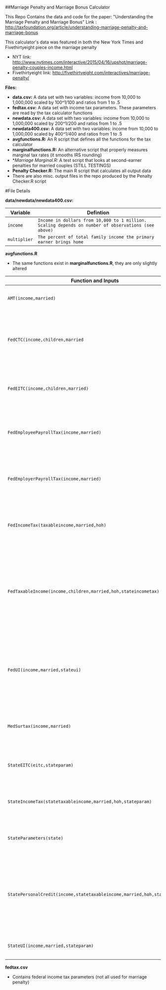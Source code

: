 ##Marriage Penalty and Marriage Bonus Calculator

This Repo Contains the data and code for the paper: "Understanding the Marriage Penalty and Marriage Bonus"
Link : http://taxfoundation.org/article/understanding-marriage-penalty-and-marriage-bonus

This calculator's data was featured in both the New York Times and Fivethirtyeight piece on the marriage penalty
* NYT link: http://www.nytimes.com/interactive/2015/04/16/upshot/marriage-penalty-couples-income.html
* Fivethirtyeight link: http://fivethirtyeight.com/interactives/marriage-penalty/

**Files:**

* **data.csv:** A data set with two variables: income from 10,000 to 1,000,000 scaled by 100^1/100 and ratios from 1 to .5
* **fedtax.csv:** A data set with income tax parameters. These parameters are read by the tax calculator functions
* **newdata.csv:** A data set with two variables: income from 10,000 to 1,000,000 scaled by 200^1/200 and ratios from 1 to .5
* **newdata400.csv:** A data set with two variables: income from 10,000 to 1,000,000 scaled by 400^1/400 and ratios from 1 to .5
* **avgfunctions.R:** An R script that defines all the functions for the tax calculator
* **marginalfunctions.R:** An alternative script that properly measures marginal tax rates (it smooths IRS rounding)
* **Marriage Marginal.R:* A test script that looks at second-earner penalties for married couples (STILL TESTINGS)
* **Penalty Checker.R:** The main R script that calculates all output data
* There are also misc. output files in the repo produced by the Penalty Checker.R script

#File Details

**data/newdata/newdata400.csv:**

Variable | Defintion
---|---------
`income` | `Income in dollars from 10,000 to 1 million. Scaling depends on number of observations (see above)`
`multiplier` | `The percent of total family income the primary earner brings home`

**avgfunctions.R**
* The same functions exist in **marginalfunctions.R**, they are only slightly altered

Function and Inputs | Defintion
---|---------
`AMT(income,married)` | `calculates AMT based on income and marrital status`
`FedCTC(income,children,married` | `calculates Child Tax Credit based on income, number of children and marrital status. Automatically accounts for refundability`
`FedEITC(income,children,married)` | `calculates Earned Income Tax Credit based on income, children, and marrital status`
`FedEmployeePayrollTax(income,married)` | `calculates employee payroll tax. implicitly assumes income is split 50-50 between earners.`
`FedEmployerPayrollTax(income,married)` | `calculates employee payroll tax. implicitly assumes income is split 50-50 between earners.`
`FedIncomeTax(taxableincome,married,hoh)` | `calculates income tax burden given taxable income, and filing status. hoh CANNOT = 1 if married = 1`
`FedTaxableIncome(income,children,married,hoh,stateincometax)` | `calculates federal taxable income given income, children, filing status. It will also switch to the state and local income tax deduction once it is greater than the standard deduction`
`FedUI(income,married,stateui)` | `calculates the federal unemployment insurance payroll tax based on income and marrital status and state ui. Implict 50-50 split for married couples`
`MedSurtax(income,married)` | `calculates the 0.9 percent medicare surtax based on income and marrital status`
`StateEITC(eitc,stateparam)` | `NOT USED: calculates state Earned income tax credit based on fed EITC and state law`
`StateIncomeTax(statetaxableincome,married,hoh,stateparam)` | `NOT USED: calculates state income tax based on state taxable income and filing status`
`StateParameters(state)` | `NOT USED: for a given state ID number, returns state income tax code parameters`
`StatePersonalCredit(income,statetaxableincome,married,hoh,stateparam)` | `NOT USED: Calculates a state "personal credit" given income and state parameters. Usually in replace of a state standard deduction or personal exemption`
`StateUI(income,married,stateparam)` | `NOT USED: State UI given income and state UI parameters`

**fedtax.csv**

* Contains federal income tax parameters (not all used for marriage penalty)


